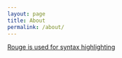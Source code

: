```yaml
---
layout: page
title: About
permalink: /about/
---
```

[Rouge is used for syntax highlighting](http://rouge.jneen.net)
